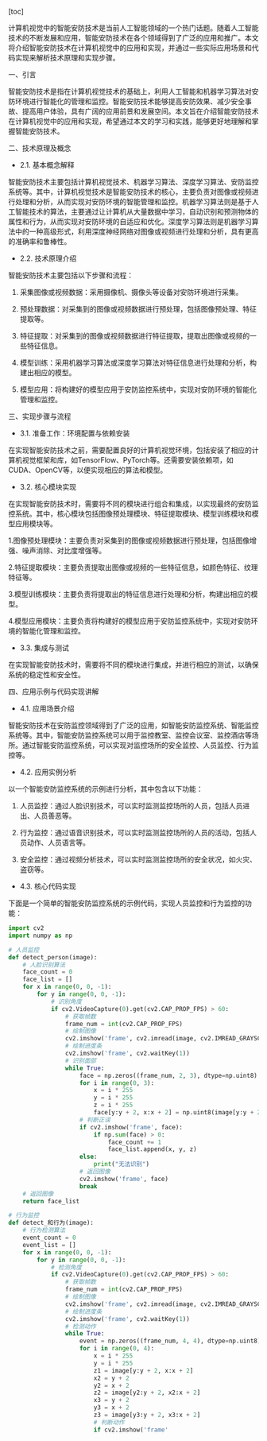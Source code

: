 
[toc]                    
                
                
计算机视觉中的智能安防技术是当前人工智能领域的一个热门话题。随着人工智能技术的不断发展和应用，智能安防技术在各个领域得到了广泛的应用和推广。本文将介绍智能安防技术在计算机视觉中的应用和实现，并通过一些实际应用场景和代码实现来解析技术原理和实现步骤。

一、引言

智能安防技术是指在计算机视觉技术的基础上，利用人工智能和机器学习算法对安防环境进行智能化的管理和监控。智能安防技术能够提高安防效果、减少安全事故、提高用户体验，具有广阔的应用前景和发展空间。本文旨在介绍智能安防技术在计算机视觉中的应用和实现，希望通过本文的学习和实践，能够更好地理解和掌握智能安防技术。

二、技术原理及概念

- 2.1. 基本概念解释

智能安防技术主要包括计算机视觉技术、机器学习算法、深度学习算法、安防监控系统等。其中，计算机视觉技术是智能安防技术的核心，主要负责对图像或视频进行处理和分析，从而实现对安防环境的智能管理和监控。机器学习算法则是基于人工智能技术的算法，主要通过让计算机从大量数据中学习，自动识别和预测物体的属性和行为，从而实现对安防环境的自适应和优化。深度学习算法则是机器学习算法中的一种高级形式，利用深度神经网络对图像或视频进行处理和分析，具有更高的准确率和鲁棒性。

- 2.2. 技术原理介绍

智能安防技术主要包括以下步骤和流程：

1. 采集图像或视频数据：采用摄像机、摄像头等设备对安防环境进行采集。

2. 预处理数据：对采集到的图像或视频数据进行预处理，包括图像预处理、特征提取等。

3. 特征提取：对采集到的图像或视频数据进行特征提取，提取出图像或视频的一些特征信息。

4. 模型训练：采用机器学习算法或深度学习算法对特征信息进行处理和分析，构建出相应的模型。

5. 模型应用：将构建好的模型应用于安防监控系统中，实现对安防环境的智能化管理和监控。

三、实现步骤与流程

- 3.1. 准备工作：环境配置与依赖安装

在实现智能安防技术之前，需要配置良好的计算机视觉环境，包括安装了相应的计算机视觉框架和库，如TensorFlow、PyTorch等。还需要安装依赖项，如CUDA、OpenCV等，以便实现相应的算法和模型。

- 3.2. 核心模块实现

在实现智能安防技术时，需要将不同的模块进行组合和集成，以实现最终的安防监控系统。其中，核心模块包括图像预处理模块、特征提取模块、模型训练模块和模型应用模块等。

1.图像预处理模块：主要负责对采集到的图像或视频数据进行预处理，包括图像增强、噪声消除、对比度增强等。

2.特征提取模块：主要负责提取出图像或视频的一些特征信息，如颜色特征、纹理特征等。

3.模型训练模块：主要负责将提取出的特征信息进行处理和分析，构建出相应的模型。

4.模型应用模块：主要负责将构建好的模型应用于安防监控系统中，实现对安防环境的智能化管理和监控。

- 3.3. 集成与测试

在实现智能安防技术时，需要将不同的模块进行集成，并进行相应的测试，以确保系统的稳定性和安全性。

四、应用示例与代码实现讲解

- 4.1. 应用场景介绍

智能安防技术在安防监控领域得到了广泛的应用，如智能安防监控系统、智能监控系统等。其中，智能安防监控系统可以用于监控教室、监控会议室、监控酒店等场所。通过智能安防监控系统，可以实现对监控场所的安全监控、人员监控、行为监控等。

- 4.2. 应用实例分析

以一个智能安防监控系统的示例进行分析，其中包含以下功能：

1. 人员监控：通过人脸识别技术，可以实时监测监控场所的人员，包括人员进出、人员善恶等。

2. 行为监控：通过语音识别技术，可以实时监测监控场所的人员的活动，包括人员动作、人员语言等。

3. 安全监控：通过视频分析技术，可以实时监测监控场所的安全状况，如火灾、盗窃等。

- 4.3. 核心代码实现

下面是一个简单的智能安防监控系统的示例代码，实现人员监控和行为监控的功能：

```python
import cv2
import numpy as np

# 人员监控
def detect_person(image):
    # 人脸识别算法
    face_count = 0
    face_list = []
    for x in range(0, 0, -1):
        for y in range(0, 0, -1):
            # 识别角度
            if cv2.VideoCapture(0).get(cv2.CAP_PROP_FPS) > 60:
                # 获取帧数
                frame_num = int(cv2.CAP_PROP_FPS)
                # 绘制图像
                cv2.imshow('frame', cv2.imread(image, cv2.IMREAD_GRAYSCALE))
                # 绘制进度条
                cv2.imshow('frame', cv2.waitKey(1))
                # 识别面部
                while True:
                    face = np.zeros((frame_num, 2, 3), dtype=np.uint8)
                    for i in range(0, 3):
                        x = i * 255
                        y = i * 255
                        z = i * 255
                        face[y:y + 2, x:x + 2] = np.uint8(image[y:y + 2, x:x + 2])
                    # 判断正误
                    if cv2.imshow('frame', face):
                        if np.sum(face) > 0:
                            face_count += 1
                            face_list.append(x, y, z)
                    else:
                        print("无法识别")
                    # 返回图像
                    cv2.imshow('frame', face)
                    break
    # 返回图像
    return face_list

# 行为监控
def detect_和行为(image):
    # 行为检测算法
    event_count = 0
    event_list = []
    for x in range(0, 0, -1):
        for y in range(0, 0, -1):
            # 检测角度
            if cv2.VideoCapture(0).get(cv2.CAP_PROP_FPS) > 60:
                # 获取帧数
                frame_num = int(cv2.CAP_PROP_FPS)
                # 绘制图像
                cv2.imshow('frame', cv2.imread(image, cv2.IMREAD_GRAYSCALE))
                # 绘制进度条
                cv2.imshow('frame', cv2.waitKey(1))
                # 检测动作
                while True:
                    event = np.zeros((frame_num, 4, 4), dtype=np.uint8)
                    for i in range(0, 4):
                        x = i * 255
                        y = i * 255
                        z1 = image[y:y + 2, x:x + 2]
                        x2 = y + 2
                        y2 = x + 2
                        z2 = image[y2:y + 2, x2:x + 2]
                        x3 = y + 2
                        y3 = x + 2
                        z3 = image[y3:y + 2, x3:x + 2]
                        # 判断动作
                        if cv2.imshow('frame'

